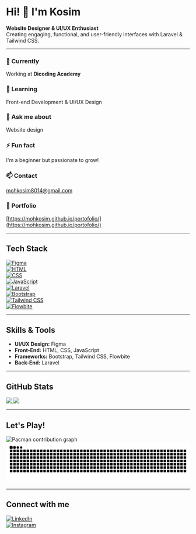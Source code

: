 # Hi! 👋 I'm Kosim

**Website Designer & UI/UX Enthusiast**  
Creating engaging, functional, and user-friendly interfaces with Laravel & Tailwind CSS.

---

### 🔭 Currently  
Working at **Dicoding Academy**

### 🌱 Learning  
Front-end Development & UI/UX Design

### 💬 Ask me about  
Website design

### ⚡ Fun fact  
I'm a beginner but passionate to grow!

### 📫 Contact  
[mohkosim8014@gmail.com](mailto:mohkosim8014@gmail.com)

### 📂 Portfolio  
[https://mohkosim.github.io/portofolio/](https://mohkosim.github.io/portofolio/)

---

## Tech Stack

[![Figma](https://img.shields.io/badge/Figma-%23000000.svg?style=for-the-badge&logo=figma&logoColor=white)](https://www.figma.com/)  
[![HTML](https://img.shields.io/badge/HTML-%23E34F26.svg?style=for-the-badge&logo=html5&logoColor=white)](https://developer.mozilla.org/en-US/docs/Web/HTML)  
[![CSS](https://img.shields.io/badge/CSS-%231572B6.svg?style=for-the-badge&logo=css3&logoColor=white)](https://developer.mozilla.org/en-US/docs/Web/CSS)  
[![JavaScript](https://img.shields.io/badge/JavaScript-%23F7DF1E.svg?style=for-the-badge&logo=javascript&logoColor=black)](https://developer.mozilla.org/en-US/docs/Web/JavaScript)  
[![Laravel](https://img.shields.io/badge/Laravel-%23FF2D20.svg?style=for-the-badge&logo=laravel&logoColor=white)](https://laravel.com/)  
[![Bootstrap](https://img.shields.io/badge/Bootstrap-%23563D7C.svg?style=for-the-badge&logo=bootstrap&logoColor=white)](https://getbootstrap.com/)  
[![Tailwind CSS](https://img.shields.io/badge/TailwindCSS-%2306B6D4.svg?style=for-the-badge&logo=tailwindcss&logoColor=white)](https://tailwindcss.com/)  
[![Flowbite](https://img.shields.io/badge/Flowbite-%230064ff.svg?style=for-the-badge&logo=flowbite&logoColor=white)](https://flowbite.com/)

---

## Skills & Tools

- **UI/UX Design:** Figma  
- **Front-End:** HTML, CSS, JavaScript  
- **Frameworks:** Bootstrap, Tailwind CSS, Flowbite  
- **Back-End:** Laravel  

---

## GitHub Stats

<p align="left">
  <a href="https://github.com/MohKosim">
    <img height="160em" src="https://github-readme-stats-eight-theta.vercel.app/api?username=MohKosim&show_icons=true&theme=dark&include_all_commits=true&count_private=true" />
    <img height="160em" src="https://github-readme-stats-eight-theta.vercel.app/api/top-langs/?username=MohKosim&layout=compact&langs_count=8&theme=dark" />
  </a>
</p>

---

## Let's Play!

<picture>
  <source media="(prefers-color-scheme: dark)" srcset="https://raw.githubusercontent.com/Mohkosim/Mohkosim/output/pacman-contribution-graph-dark.svg">
  <source media="(prefers-color-scheme: light)" srcset="https://raw.githubusercontent.com/Mohkosim/Mohkosim/output/pacman-contribution-graph.svg">
  <img alt="Pacman contribution graph" src="https://raw.githubusercontent.com/Mohkosim/Mohkosim/output/pacman-contribution-graph-dark.svg" />
</picture>

<img src="https://raw.githubusercontent.com/Mohkosim/Mohkosim/output/snake.svg" alt="Snake animation" style="max-width: 100%; height: auto;" />

---

## Connect with me

[![LinkedIn](https://img.shields.io/badge/LinkedIn-blue?style=for-the-badge&logo=linkedin&logoColor=white)](https://www.linkedin.com/in/moh-kosim-2064892b7/)  
[![Instagram](https://img.shields.io/badge/Instagram-%23E4405F.svg?style=for-the-badge&logo=instagram&logoColor=white)](https://www.instagram.com/moh.kosim643_/)
